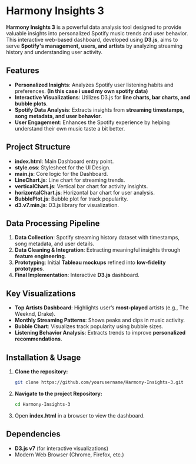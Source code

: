 # Harmony Insights 3

**Harmony Insights 3** is a powerful data analysis tool designed to provide valuable insights into personalized Spotify music trends and user behavior. This interactive web-based dashboard, developed using **D3.js**, aims to serve **Spotify's management, users, and artists** by analyzing streaming history and understanding user activity.

## Features
- **Personalized Insights**: Analyzes Spotify user listening habits and preferences. **(In this case i used my own spotify data)**
- **Interactive Visualizations**: Utilizes D3.js for **line charts, bar charts, and bubble plots**.
- **Spotify Data Analysis**: Extracts insights from **streaming timestamps, song metadata, and user behavior**.
- **User Engagement**: Enhances the Spotify experience by helping understand their own music taste a bit better. 

## Project Structure
- **index.html**: Main Dashboard entry point.
- **style.css**: Stylesheet for the UI Design.
- **main.js**: Core logic for the Dashboard.
- **LineChart.js**: Line chart for streaming trends.
- **verticalChart.js**: Vertical bar chart for activity insights.
- **horizontalChart.js**: Horizontal bar chart for user analysis.
- **BubblePlot.js**: Bubble plot for track popularity.
- **d3.v7.min.js**: D3.js library for visualization.

## Data Processing Pipeline
1. **Data Collection**: Spotify streaming history dataset with timestamps, song metadata, and user details.
2. **Data Cleaning & Integration**: Extracting meaningful insights through **feature engineering**.
3. **Prototyping**: Initial **Tableau mockups** refined into **low-fidelity prototypes**.
4. **Final Implementation**: Interactive **D3.js** dashboard.

## Key Visualizations
- **Top Artists Dashboard**: Highlights user’s **most-played** artists (e.g., The Weeknd, Drake).
- **Monthly Streaming Patterns**: Shows peaks and dips in music activity.
- **Bubble Chart**: Visualizes track popularity using bubble sizes.
- **Listening Behavior Analysis**: Extracts trends to improve **personalized recommendations**.

## Installation & Usage
1. **Clone the repository:**
   ```sh
   git clone https://github.com/yourusername/Harmony-Insights-3.git
2. **Navigate to the project Repository:**
   ```sh
   cd Harmony-Insights-3
3. Open **index.html** in a browser to view the dashboard.

## Dependencies
- **D3.js v7** (for interactive visualizations)
- Modern Web Browser (Chrome, Firefox, etc.)
